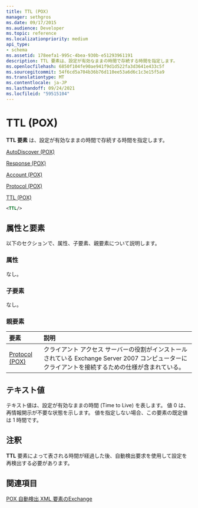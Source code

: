 ```yaml
---
title: TTL (POX)
manager: sethgros
ms.date: 09/17/2015
ms.audience: Developer
ms.topic: reference
ms.localizationpriority: medium
api_type:
- schema
ms.assetid: 178eefa1-995c-4bea-930b-e51293961191
description: TTL 要素は、設定が有効なままの時間で存続する時間を指定します。
ms.openlocfilehash: 6850f104fe90ae941f9d1d522fa3d3641e433c5f
ms.sourcegitcommit: 54f6cd5a704b36b76d110ee53a6d6c1c3e15f5a9
ms.translationtype: MT
ms.contentlocale: ja-JP
ms.lasthandoff: 09/24/2021
ms.locfileid: "59515104"
---
```

# <a name="ttl-pox"></a>TTL (POX)

**TTL 要素** は、設定が有効なままの時間で存続する時間を指定します。 
  
[AutoDiscover (POX)](autodiscover-pox.md)
  
[Response (POX)](response-pox.md)
  
[Account (POX)](account-pox.md)
  
[Protocol (POX)](protocol-pox.md)
  
[TTL (POX)](ttl-pox.md)
  
```xml
<TTL/>
```

## <a name="attributes-and-elements"></a>属性と要素

以下のセクションで、属性、子要素、親要素について説明します。
  
### <a name="attributes"></a>属性

なし。
  
### <a name="child-elements"></a>子要素

なし。
  
### <a name="parent-elements"></a>親要素

|**要素**|**説明**|
|:-----|:-----|
|[Protocol (POX)](protocol-pox.md) <br/> |クライアント アクセス サーバーの役割がインストールされている Exchange Server 2007 コンピューターにクライアントを接続するための仕様が含まれている。  <br/> |
   
## <a name="text-value"></a>テキスト値

テキスト値は、設定が有効なままの時間 (Time to Live) を表します。 値 0 は、再情報開示が不要な状態を示します。 値を指定しない場合、この要素の既定値は 1 時間です。
  
## <a name="remarks"></a>注釈

**TTL** 要素によって表される時間が経過した後、自動検出要求を使用して設定を再検出する必要があります。 
  
## <a name="see-also"></a>関連項目



[POX 自動検出 XML 要素のExchange](pox-autodiscover-xml-elements-for-exchange.md)

